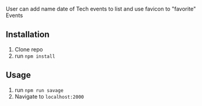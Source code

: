 User can add name date of Tech events to list and use favicon to "favorite" Events

## Installation

1. Clone repo
2. run `npm install`

## Usage

1. run `npm run savage`
2. Navigate to `localhost:2000`



